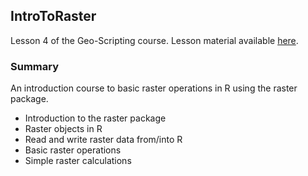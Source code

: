 ## IntroToRaster

Lesson 4 of the Geo-Scripting course.
Lesson material available [here](http://geoscripting-wur.github.io/IntroToRaster).

### Summary
An introduction course to basic raster operations in R using the raster package.

* Introduction to the raster package
* Raster objects in R
* Read and write raster data from/into R
* Basic raster operations
* Simple raster calculations
